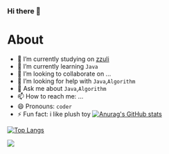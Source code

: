 ### Hi there 👋


# About

- 🔭 I’m currently studying on [zzuli](http://www.zzuli.edu.cn/)
- 🌱 I’m currently learning `Java`
- 👯 I’m looking to collaborate on ...
- 🤔 I’m looking for help with `Java`,`Algorithm`
- 💬 Ask me about `Java`,`Algorithm`
- 📫 How to reach me: ...
- 😄 Pronouns: `coder`
- ⚡ Fun fact: i like plush toy
[![Anurag's GitHub stats](https://github-readme-stats.vercel.app/api?username=meteor-z)](http://liuzechen.top)

[![Top Langs](https://github-readme-stats.vercel.app/api/top-langs/?username=anuraghazra&layout=compact)](http://liuzechen.top)

![](https://raw.githubusercontent.com/abhisheknaiidu/abhisheknaiidu/master/code.gif)
	[](/archlinux/v/:repository/:architecture/:packageName)